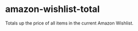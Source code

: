 amazon-wishlist-total
=====================

Totals up the price of all items in the current Amazon Wishlist.
